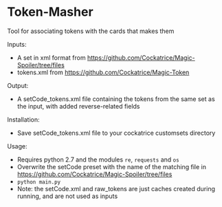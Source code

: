 # Token-Masher
Tool for associating tokens with the cards that makes them

Inputs:
  * A set in xml format from https://github.com/Cockatrice/Magic-Spoiler/tree/files
  * tokens.xml from https://github.com/Cockatrice/Magic-Token
  
Output:
  * A setCode_tokens.xml file containing the tokens from the same set as the input, with added reverse-related fields

Installation:
  * Save setCode_tokens.xml file to your cockatrice customsets directory

Usage:
  * Requires python 2.7 and the modules `re`, `requests` and `os`
  * Overwrite the setCode preset with the name of the matching file in https://github.com/Cockatrice/Magic-Spoiler/tree/files
  * `python main.py`
  * Note: the setCode.xml and raw_tokens are just caches created during running, and are not used as inputs
